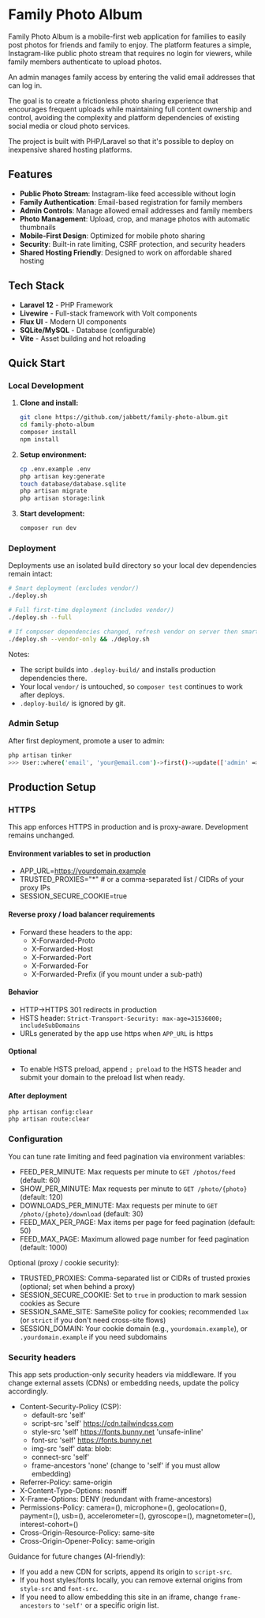 # Family Photo Album 

Family Photo Album is a mobile-first web application for families to easily post photos for friends and family to enjoy. The platform features a simple, Instagram-like public photo stream that requires no login for viewers, while family members authenticate to upload photos.

An admin manages family access by entering the valid email addresses that can log in.

The goal is to create a frictionless photo sharing experience that encourages frequent uploads while maintaining full content ownership and control, avoiding the complexity and platform dependencies of existing social media or cloud photo services.

The project is built with PHP/Laravel so that it's possible to deploy on inexpensive shared hosting platforms.

## Features

- **Public Photo Stream**: Instagram-like feed accessible without login
- **Family Authentication**: Email-based registration for family members
- **Admin Controls**: Manage allowed email addresses and family members
- **Photo Management**: Upload, crop, and manage photos with automatic thumbnails
- **Mobile-First Design**: Optimized for mobile photo sharing
- **Security**: Built-in rate limiting, CSRF protection, and security headers
- **Shared Hosting Friendly**: Designed to work on affordable shared hosting

## Tech Stack

- **Laravel 12** - PHP Framework
- **Livewire** - Full-stack framework with Volt components
- **Flux UI** - Modern UI components
- **SQLite/MySQL** - Database (configurable)
- **Vite** - Asset building and hot reloading

## Quick Start

### Local Development

1. **Clone and install:**
   ```bash
   git clone https://github.com/jabbett/family-photo-album.git
   cd family-photo-album
   composer install
   npm install
   ```

2. **Setup environment:**
   ```bash
   cp .env.example .env
   php artisan key:generate
   touch database/database.sqlite
   php artisan migrate
   php artisan storage:link
   ```

3. **Start development:**
   ```bash
   composer run dev
   ```

### Deployment

Deployments use an isolated build directory so your local dev dependencies remain intact:

```bash
# Smart deployment (excludes vendor/)
./deploy.sh

# Full first-time deployment (includes vendor/)
./deploy.sh --full

# If composer dependencies changed, refresh vendor on server then smart deploy
./deploy.sh --vendor-only && ./deploy.sh
```

Notes:
- The script builds into `.deploy-build/` and installs production dependencies there.
- Your local `vendor/` is untouched, so `composer test` continues to work after deploys.
- `.deploy-build/` is ignored by git.

### Admin Setup

After first deployment, promote a user to admin:

```bash
php artisan tinker
>>> User::where('email', 'your@email.com')->first()->update(['admin' => true]);
```

## Production Setup

### HTTPS

This app enforces HTTPS in production and is proxy-aware. Development remains unchanged.

#### Environment variables to set in production

- APP_URL=https://yourdomain.example
- TRUSTED_PROXIES="*"  # or a comma-separated list / CIDRs of your proxy IPs
- SESSION_SECURE_COOKIE=true

#### Reverse proxy / load balancer requirements

- Forward these headers to the app:
  - X-Forwarded-Proto
  - X-Forwarded-Host
  - X-Forwarded-Port
  - X-Forwarded-For
  - X-Forwarded-Prefix (if you mount under a sub-path)

#### Behavior

- HTTP→HTTPS 301 redirects in production
- HSTS header: `Strict-Transport-Security: max-age=31536000; includeSubDomains`
- URLs generated by the app use https when `APP_URL` is https

#### Optional

- To enable HSTS preload, append `; preload` to the HSTS header and submit your domain to the preload list when ready.

#### After deployment

```
php artisan config:clear
php artisan route:clear
```

### Configuration

You can tune rate limiting and feed pagination via environment variables:

- FEED_PER_MINUTE: Max requests per minute to `GET /photos/feed` (default: 60)
- SHOW_PER_MINUTE: Max requests per minute to `GET /photo/{photo}` (default: 120)
- DOWNLOADS_PER_MINUTE: Max requests per minute to `GET /photo/{photo}/download` (default: 30)
- FEED_MAX_PER_PAGE: Max items per page for feed pagination (default: 50)
- FEED_MAX_PAGE: Maximum allowed page number for feed pagination (default: 1000)

Optional (proxy / cookie security):

- TRUSTED_PROXIES: Comma-separated list or CIDRs of trusted proxies (optional; set when behind a proxy)
- SESSION_SECURE_COOKIE: Set to `true` in production to mark session cookies as Secure
- SESSION_SAME_SITE: SameSite policy for cookies; recommended `lax` (or `strict` if you don't need cross-site flows)
- SESSION_DOMAIN: Your cookie domain (e.g., `yourdomain.example`), or `.yourdomain.example` if you need subdomains

### Security headers

This app sets production-only security headers via middleware. If you change external assets (CDNs) or embedding needs, update the policy accordingly.

- Content-Security-Policy (CSP):
  - default-src 'self'
  - script-src 'self' https://cdn.tailwindcss.com
  - style-src 'self' https://fonts.bunny.net 'unsafe-inline'
  - font-src 'self' https://fonts.bunny.net
  - img-src 'self' data: blob:
  - connect-src 'self'
  - frame-ancestors 'none' (change to 'self' if you must allow embedding)
- Referrer-Policy: same-origin
- X-Content-Type-Options: nosniff
- X-Frame-Options: DENY (redundant with frame-ancestors)
- Permissions-Policy: camera=(), microphone=(), geolocation=(), payment=(), usb=(), accelerometer=(), gyroscope=(), magnetometer=(), interest-cohort=()
- Cross-Origin-Resource-Policy: same-site
- Cross-Origin-Opener-Policy: same-origin

Guidance for future changes (AI-friendly):
- If you add a new CDN for scripts, append its origin to `script-src`.
- If you host styles/fonts locally, you can remove external origins from `style-src` and `font-src`.
- If you need to allow embedding this site in an iframe, change `frame-ancestors` to `'self'` or a specific origin list.

